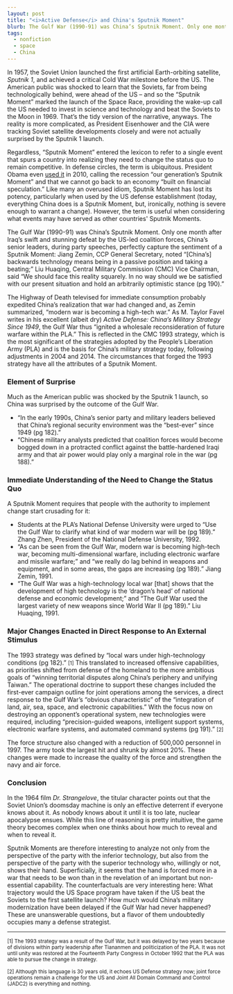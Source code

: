 ```yaml
---
layout: post
title: "<i>Active Defense</i> and China's Sputnik Moment"
blurb: The Gulf War (1990-91) was China’s Sputnik Moment. Only one month after Iraq’s swift and stunning defeat by the US-led coalition forces, China’s senior leaders, during party speeches, perfectly capture the sentiment of a Sputnik Moment: Jiang Zemin, CCP General Secretary, noted "[China’s] backwards technology means being in a passive position and taking a beating."
tags:
  - nonfiction
  - space
  - China
---
```


In 1957, the Soviet Union launched the first artificial Earth-orbiting satellite, _Sputnik 1_, and achieved a critical Cold War milestone before the US. The American public was shocked to learn that the Soviets, far from being technologically behind, were ahead of the US – and so the “Sputnik Moment” marked the launch of the Space Race, providing the wake-up call the US needed to invest in science and technology and beat the Soviets to the Moon in 1969. That’s the tidy version of the narrative, anyways. The reality is more complicated, as President Eisenhower and the CIA were tracking Soviet satellite developments closely and were not actually surprised by the Sputnik 1 launch.

Regardless, “Sputnik Moment” entered the lexicon to refer to a single event that spurs a country into realizing they need to change the status quo to remain competitive. In defense circles, the term is ubiquitous. President Obama even [used it](https://obamawhitehouse.archives.gov/blog/2010/12/06/president-obama-north-carolina-our-generation-s-sputnik-moment-now) in 2010, calling the recession “our generation’s Sputnik Moment” and that we cannot go back to an economy “built on financial speculation.” Like many an overused idiom, Sputnik Moment has lost its potency, particularly when used by the US defense establishment (today, everything China does is a Sputnik Moment, but, ironically, nothing is severe enough to warrant a change). However, the term is useful when considering what events may have served as other countries' Sputnik Moments. 

The Gulf War (1990-91) was China’s Sputnik Moment. Only one month after Iraq’s swift and stunning defeat by the US-led coalition forces, China’s senior leaders, during party speeches, perfectly capture the sentiment of a Sputnik Moment: Jiang Zemin, CCP General Secretary, noted “[China’s] backwards technology means being in a passive position and taking a beating;” Liu Huaqing, Central Military Commission (CMC) Vice Chairman, said “We should face this reality squarely. In no way should we be satisfied with our present situation and hold an arbitrarily optimistic stance (pg 190).”

The Highway of Death televised for immediate consumption probably expedited China’s realization that war had changed and, as Zemin summarized, “modern war is becoming a high-tech war.” As M. Taylor Favel writes in his excellent (albeit dry) _Active Defense: China’s Military Strategy Since 1949_, the Gulf War thus “ignited a wholesale reconsideration of future warfare within the PLA.” This is reflected in the CMC 1993 strategy, which is the most significant of the strategies adopted by the People’s Liberation Army (PLA) and is the basis for China’s military strategy today, following adjustments in 2004 and 2014. The circumstances that forged the 1993 strategy have all the attributes of a Sputnik Moment.

### Element of Surprise

Much as the American public was shocked by the Sputnik 1 launch, so China was surprised by the outcome of the Gulf War. 

- “In the early 1990s, China’s senior party and military leaders believed that China’s regional security environment was the “best-ever” since 1949 (pg 182).”
- “Chinese military analysts predicted that coalition forces would become bogged down in a protracted conflict against the battle-hardened Iraqi army and that air power would play only a marginal role in the war (pg 188).”

### Immediate Understanding of the Need to Change the Status Quo
A Sputnik Moment requires that people with the authority to implement change start crusading for it:

- Students at the PLA’s National Defense University were urged to “Use the Gulf War to clarify what kind of war modern war will be (pg 189).” Zhang Zhen, President of the National Defense University, 1992.
- “As can be seen from the Gulf War, modern war is becoming high-tech war, becoming multi-dimensional warfare, including electronic warfare and missile warfare;” and “we really do lag behind in weapons and equipment, and in some areas, the gaps are increasing (pg 189).” Jiang Zemin, 1991.
- “The Gulf War was a high-technology local war [that] shows that the development of high technology is the ‘dragon’s head’ of national defense and economic development;” and “The Gulf War used the largest variety of new weapons since World War II (pg 189).” Liu Huaqing, 1991.

### Major Changes Enacted in Direct Response to An External Stimulus
The 1993 strategy was defined by “local wars under high-technology conditions (pg 182).” <small>[1]</small> This translated to increased offensive capabilities, as priorities shifted from defense of the homeland to the more ambitious goals of “winning territorial disputes along China’s periphery and unifying Taiwan.” The operational doctrine to support these changes included the first-ever campaign outline for joint operations among the services, a direct response to the Gulf War’s “obvious characteristic” of the “integration of land, air, sea, space, and electronic capabilities.” With the focus now on destroying an opponent’s operational system, new technologies were required, including “precision-guided weapons, intelligent support systems, electronic warfare systems, and automated command systems (pg 191).” <small>[2]</small>

The force structure also changed with a reduction of 500,000 personnel in 1997. The army took the largest hit and shrunk by almost 20%. These changes were made to increase the quality of the force and strengthen the navy and air force. 




### Conclusion
In the 1964 film _Dr. Strangelove_, the titular character points out that the Soviet Union’s doomsday machine is only an effective deterrent if everyone knows about it. As nobody knows about it until it is too late, nuclear apocalypse ensues. While this line of reasoning is pretty intuitive, the game theory becomes complex when one thinks about how much to reveal and when to reveal it. 

Sputnik Moments are therefore interesting to analyze not only from the perspective of the party with the inferior technology, but also from the perspective of the party with the superior technology who, willingly or not, shows their hand. Superficially, it seems that the hand is forced more in a war that needs to be won than in the revelation of an important but non-essential capability. The counterfactuals are very interesting here: What trajectory would the US Space program have taken if the US beat the Soviets to the first satellite launch? How much would China’s military modernization have been delayed if the Gulf War had never happened? These are unanswerable questions, but a flavor of them undoubtedly occupies many a defense strategist.

---

<small>[1] The 1993 strategy was a result of the Gulf War, but it was delayed by two years because of divisions within party leadership after Tiananmen and politicization of the PLA. It was not until unity was restored at the Fourteenth Party Congress in October 1992 that the PLA was able to pursue the change in strategy.</small>

<small>[2] Although this language is 30 years old, it echoes US Defense strategy now; joint force operations remain a challenge for the US and Joint All Domain Command and Control (JADC2) is everything and nothing.</small>
